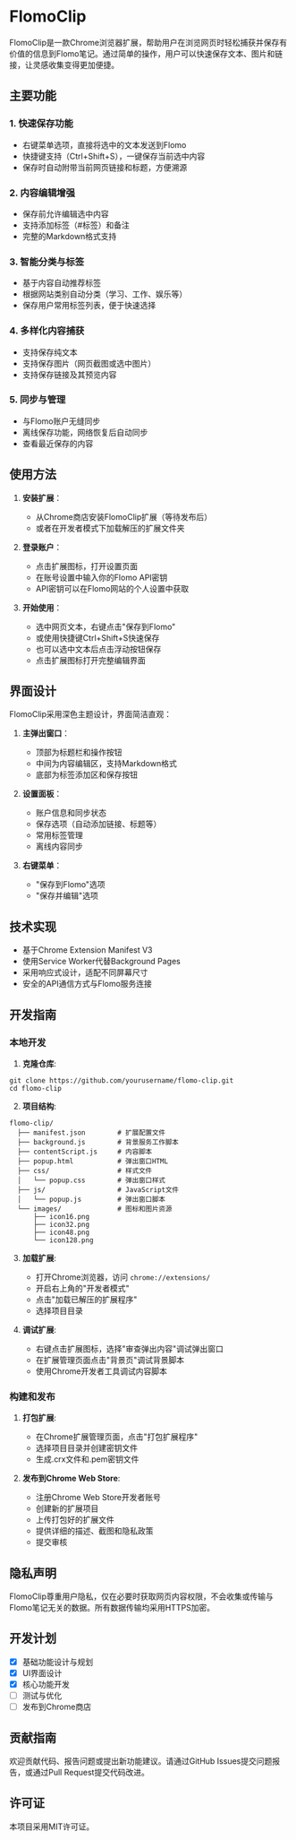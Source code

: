 # FlomoClip

FlomoClip是一款Chrome浏览器扩展，帮助用户在浏览网页时轻松捕获并保存有价值的信息到Flomo笔记。通过简单的操作，用户可以快速保存文本、图片和链接，让灵感收集变得更加便捷。

## 主要功能

### 1. 快速保存功能
- 右键菜单选项，直接将选中的文本发送到Flomo
- 快捷键支持（Ctrl+Shift+S），一键保存当前选中内容
- 保存时自动附带当前网页链接和标题，方便溯源

### 2. 内容编辑增强
- 保存前允许编辑选中内容
- 支持添加标签（#标签）和备注
- 完整的Markdown格式支持

### 3. 智能分类与标签
- 基于内容自动推荐标签
- 根据网站类别自动分类（学习、工作、娱乐等）
- 保存用户常用标签列表，便于快速选择

### 4. 多样化内容捕获
- 支持保存纯文本
- 支持保存图片（网页截图或选中图片）
- 支持保存链接及其预览内容

### 5. 同步与管理
- 与Flomo账户无缝同步
- 离线保存功能，网络恢复后自动同步
- 查看最近保存的内容

## 使用方法

1. **安装扩展**：
   - 从Chrome商店安装FlomoClip扩展（等待发布后）
   - 或者在开发者模式下加载解压的扩展文件夹

2. **登录账户**：
   - 点击扩展图标，打开设置页面
   - 在账号设置中输入你的Flomo API密钥
   - API密钥可以在Flomo网站的个人设置中获取

3. **开始使用**：
   - 选中网页文本，右键点击"保存到Flomo"
   - 或使用快捷键Ctrl+Shift+S快速保存
   - 也可以选中文本后点击浮动按钮保存
   - 点击扩展图标打开完整编辑界面

## 界面设计

FlomoClip采用深色主题设计，界面简洁直观：

1. **主弹出窗口**：
   - 顶部为标题栏和操作按钮
   - 中间为内容编辑区，支持Markdown格式
   - 底部为标签添加区和保存按钮

2. **设置面板**：
   - 账户信息和同步状态
   - 保存选项（自动添加链接、标题等）
   - 常用标签管理
   - 离线内容同步

3. **右键菜单**：
   - "保存到Flomo"选项
   - "保存并编辑"选项

## 技术实现

- 基于Chrome Extension Manifest V3
- 使用Service Worker代替Background Pages
- 采用响应式设计，适配不同屏幕尺寸
- 安全的API通信方式与Flomo服务连接

## 开发指南

### 本地开发

1. **克隆仓库**:
```
git clone https://github.com/yourusername/flomo-clip.git
cd flomo-clip
```

2. **项目结构**:
```
flomo-clip/
  ├── manifest.json        # 扩展配置文件
  ├── background.js        # 背景服务工作脚本
  ├── contentScript.js     # 内容脚本
  ├── popup.html           # 弹出窗口HTML
  ├── css/                 # 样式文件
  │   └── popup.css        # 弹出窗口样式
  ├── js/                  # JavaScript文件
  │   └── popup.js         # 弹出窗口脚本
  └── images/              # 图标和图片资源
      ├── icon16.png
      ├── icon32.png
      ├── icon48.png
      └── icon128.png
```

3. **加载扩展**:
   - 打开Chrome浏览器，访问 `chrome://extensions/`
   - 开启右上角的"开发者模式"
   - 点击"加载已解压的扩展程序"
   - 选择项目目录

4. **调试扩展**:
   - 右键点击扩展图标，选择"审查弹出内容"调试弹出窗口
   - 在扩展管理页面点击"背景页"调试背景脚本
   - 使用Chrome开发者工具调试内容脚本

### 构建和发布

1. **打包扩展**:
   - 在Chrome扩展管理页面，点击"打包扩展程序"
   - 选择项目目录并创建密钥文件
   - 生成.crx文件和.pem密钥文件

2. **发布到Chrome Web Store**:
   - 注册Chrome Web Store开发者账号
   - 创建新的扩展项目
   - 上传打包好的扩展文件
   - 提供详细的描述、截图和隐私政策
   - 提交审核

## 隐私声明

FlomoClip尊重用户隐私，仅在必要时获取网页内容权限，不会收集或传输与Flomo笔记无关的数据。所有数据传输均采用HTTPS加密。

## 开发计划

- [x] 基础功能设计与规划
- [x] UI界面设计
- [x] 核心功能开发
- [ ] 测试与优化
- [ ] 发布到Chrome商店

## 贡献指南

欢迎贡献代码、报告问题或提出新功能建议。请通过GitHub Issues提交问题报告，或通过Pull Request提交代码改进。

## 许可证

本项目采用MIT许可证。
